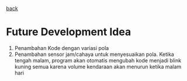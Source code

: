 [back](DESCRIPTION.md)

# Future Development Idea

1. Penambahan Kode dengan variasi pola
2. Penambahan sensor jam/cahaya untuk menyesuaikan pola. Ketika tengah malam, program akan otomatis mengubah kode menjadi blink kuning semua karena volume kendaraan akan menurun ketika malam hari